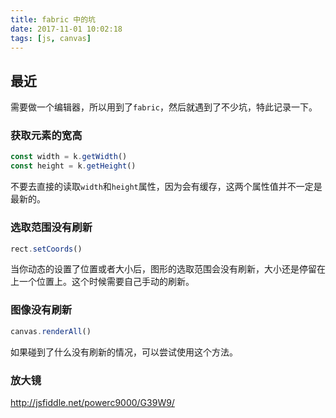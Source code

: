 ```yaml
---
title: fabric 中的坑
date: 2017-11-01 10:02:18
tags: [js, canvas]
---
```


## 最近

需要做一个编辑器，所以用到了`fabric`，然后就遇到了不少坑，特此记录一下。

### 获取元素的宽高

```js
const width = k.getWidth()
const height = k.getHeight()
```

不要去直接的读取`width`和`height`属性，因为会有缓存，这两个属性值并不一定是最新的。

### 选取范围没有刷新

```js
rect.setCoords()
```

当你动态的设置了位置或者大小后，图形的选取范围会没有刷新，大小还是停留在上一个位置上。这个时候需要自己手动的刷新。

### 图像没有刷新

```js
canvas.renderAll()
```

如果碰到了什么没有刷新的情况，可以尝试使用这个方法。

### 放大镜

http://jsfiddle.net/powerc9000/G39W9/
